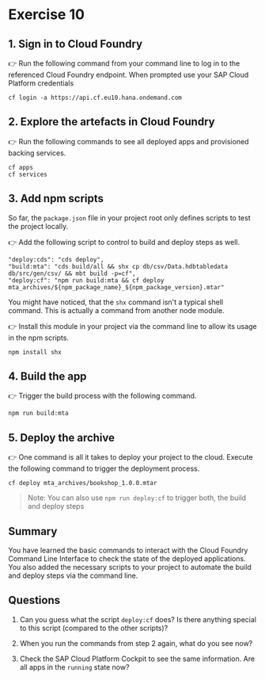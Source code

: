 # Exercise 10


## 1. Sign in to Cloud Foundry

:point_right: Run the following command from your command line to log in to the referenced Cloud Foundry endpoint. When prompted use your SAP Cloud Platform credentials
```
cf login -a https://api.cf.eu10.hana.ondemand.com
```

## 2. Explore the artefacts in Cloud Foundry
:point_right: Run the following commands to see all deployed apps and provisioned backing services.
```
cf apps
cf services
```

## 3. Add npm scripts
So far, the `package.json` file in your project root only defines scripts to test the project locally.


:point_right: Add the following script to control to build and deploy steps as well.
```
"deploy:cds": "cds deploy",
"build:mta": "cds build/all && shx cp db/csv/Data.hdbtabledata db/src/gen/csv/ && mbt build -p=cf",
"deploy:cf": "npm run build:mta && cf deploy mta_archives/${npm_package_name}_${npm_package_version}.mtar"
```

You might have noticed, that the `shx` command isn't a typical shell command. This is actually a command from another node module.

:point_right: Install this module in your project via the command line to allow its usage in the npm scripts.
```
npm install shx
```

## 4. Build the app
:point_right: Trigger the build process with the following command.
```
npm run build:mta
```
## 5. Deploy the archive

:point_right: One command is all it takes to deploy your project to the cloud. Execute the following command to trigger the deployment process.
```
cf deploy mta_archives/bookshop_1.0.0.mtar
```

> Note: You can also use `npm run deploy:cf` to trigger both, the build and deploy steps

## Summary

You have learned the basic commands to interact with the Cloud Foundry Command Line Interface to check the state of the deployed applications. You also added the necessary scripts to your project to automate the build and deploy steps via the command line.

## Questions

1. Can you guess what the script `deploy:cf` does? Is there anything special to this script (compared to the other scripts)?

1. When you run the commands from step 2 again, what do you see now?

1. Check the SAP Cloud Platform Cockpit to see the same information. Are all apps in the `running` state now?
